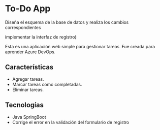 # To-Do App

Diseña el esquema de la base de datos y realiza los cambios correspondientes

implementar la interfaz de registro)

Esta es una aplicación web simple para gestionar tareas. Fue creada para aprender Azure DevOps.

## Características
- Agregar tareas.
- Marcar tareas como completadas.
- Eliminar tareas.

## Tecnologías
- Java SpringBoot
- Corrige el error en la validación del formulario de registro

